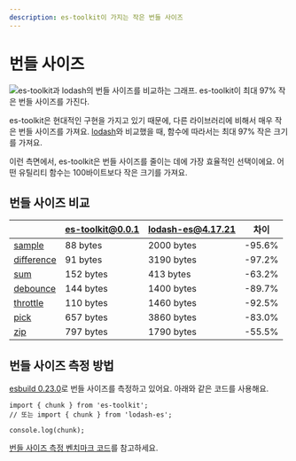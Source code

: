 ```yaml
---
description: es-toolkit이 가지는 작은 번들 사이즈
---
```


# 번들 사이즈

![es-toolkit과 lodash의 번들 사이즈를 비교하는 그래프. es-toolkit이 최대 97% 작은 번들 사이즈를 가진다.](/assets/bundle-size.png)

es-toolkit은 현대적인 구현을 가지고 있기 때문에, 다른 라이브러리에 비해서 매우 작은 번들 사이즈를 가져요. [lodash](https://lodash.com)와 비교했을 때, 함수에 따라서는 최대 97% 작은 크기를 가져요.

이런 측면에서, es-toolkit은 번들 사이즈를 줄이는 데에 가장 효율적인 선택이에요. 어떤 유틸리티 함수는 100바이트보다 작은 크기를 가져요.

## 번들 사이즈 비교

|                                               | es-toolkit@0.0.1 | lodash-es@4.17.21 | 차이   |
| --------------------------------------------- | ---------------- | ----------------- | ------ |
| [sample](./reference/array/sample.md)         | 88 bytes         | 2000 bytes        | -95.6% |
| [difference](./reference/array/difference.md) | 91 bytes         | 3190 bytes        | -97.2% |
| [sum](./reference/math/sum.md)                | 152 bytes        | 413 bytes         | -63.2% |
| [debounce](./reference/function/debounce.md)  | 144 bytes        | 1400 bytes        | -89.7% |
| [throttle](./reference/function/throttle.md)  | 110 bytes        | 1460 bytes        | -92.5% |
| [pick](./reference/object/pick.md)            | 657 bytes        | 3860 bytes        | -83.0% |
| [zip](./reference/array/zip.md)               | 797 bytes        | 1790 bytes        | -55.5% |

## 번들 사이즈 측정 방법

[esbuild 0.23.0](https://esbuild.github.io)로 번들 사이즈를 측정하고 있어요. 아래와 같은 코드를 사용해요.

```tsx
import { chunk } from 'es-toolkit';
// 또는 import { chunk } from 'lodash-es';

console.log(chunk);
```

[번들 사이즈 측정 벤치마크 코드](https://github.com/toss/es-toolkit/tree/main/benchmarks/bundle-size)를 참고하세요.
